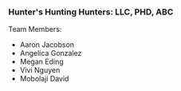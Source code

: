 ### Hunter's Hunting Hunters: LLC, PHD, ABC

Team Members:
* Aaron Jacobson
* Angelica Gonzalez
* Megan Eding
* Vivi Nguyen
* Mobolaji David




